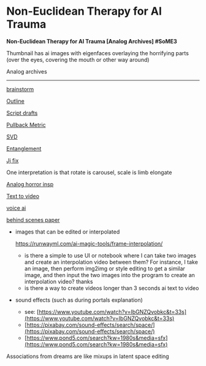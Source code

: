 # Non-Euclidean Therapy for AI Trauma

**Non-Euclidean Therapy for AI Trauma [Analog Archives] #SoME3**

Thumbnail has ai images with eigenfaces overlaying the horrifying parts (over the eyes, covering the mouth or other way around)

Analog archives

---

[brainstorm](Non-Euclidean%20Therapy%20for%20AI%20Trauma%20353aa98799c442ea831d8b3421e12ddb/brainstorm%20d73bb4357f134c4a9a02e1520364c930.md)

[Outline](Non-Euclidean%20Therapy%20for%20AI%20Trauma%20353aa98799c442ea831d8b3421e12ddb/Outline%200754d7e3d6434d49b4696740b5fd0431.md)

[Script drafts](Non-Euclidean%20Therapy%20for%20AI%20Trauma%20353aa98799c442ea831d8b3421e12ddb/Script%20drafts%20579052ef4990435cad14176f2582aee3.md)

[Pullback Metric](Non-Euclidean%20Therapy%20for%20AI%20Trauma%20353aa98799c442ea831d8b3421e12ddb/Pullback%20Metric%2026f1296523784372a5cca0c828d9d45d.md)

[SVD](Non-Euclidean%20Therapy%20for%20AI%20Trauma%20353aa98799c442ea831d8b3421e12ddb/SVD%2028715ccee1ce43cf8ec421393a4be7c2.md)

[Entanglement](Non-Euclidean%20Therapy%20for%20AI%20Trauma%20353aa98799c442ea831d8b3421e12ddb/Entanglement%20415409e2c52d45b194faeb7d898d95a6.md)

[Jj fix](Non-Euclidean%20Therapy%20for%20AI%20Trauma%20353aa98799c442ea831d8b3421e12ddb/Jj%20fix%207aef52fa08384b968cbb560acf108396.md)

One interpretation is that rotate is carousel, scale is limb elongate

[Analog horror insp](Non-Euclidean%20Therapy%20for%20AI%20Trauma%20353aa98799c442ea831d8b3421e12ddb/Analog%20horror%20insp%20d713d2ea06744c05a898d1ad17297c3a.md)

[Text to video](Non-Euclidean%20Therapy%20for%20AI%20Trauma%20353aa98799c442ea831d8b3421e12ddb/Text%20to%20video%20915ef2bf96374aaebae3bc1f4ea67fec.md)

[voice ai](Non-Euclidean%20Therapy%20for%20AI%20Trauma%20353aa98799c442ea831d8b3421e12ddb/voice%20ai%2003a8ff59f84541d2882e517684268b0e.md)

[behind scenes paper](Non-Euclidean%20Therapy%20for%20AI%20Trauma%20353aa98799c442ea831d8b3421e12ddb/behind%20scenes%20paper%20164ec541a34d4501ae250f9615f6e89e.md)

- images that can be edited or interpolated
    
    https://runwayml.com/ai-magic-tools/frame-interpolation/
    
    - is there a simple to use UI or notebook where I can take two images and create an interpolation video between them? For instance, I take an image, then perform img2img or style editing to get a similar image, and then input the two images into the program to create an interpolation video? thanks
    - is there a way to create videos longer than 3 seconds ai text to video
- sound effects (such as during portals explanation)
    - see: [https://www.youtube.com/watch?v=IbGNZQvobkc&t=33s](https://www.youtube.com/watch?v=IbGNZQvobkc&t=33s)
    - [https://pixabay.com/sound-effects/search/space/](https://pixabay.com/sound-effects/search/space/)
    - [https://www.pond5.com/search?kw=1980s&media=sfx](https://www.pond5.com/search?kw=1980s&media=sfx)

Associations from dreams are like mixups in latent space editing